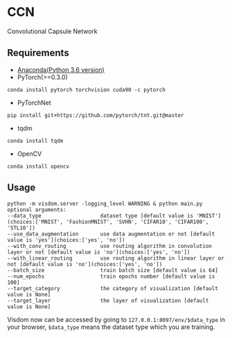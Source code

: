 # CCN
Convolutional Capsule Network

## Requirements
* [Anaconda(Python 3.6 version)](https://www.anaconda.com/download/)
* PyTorch(>=0.3.0) 
```
conda install pytorch torchvision cuda90 -c pytorch
```
* PyTorchNet
```
pip install git+https://github.com/pytorch/tnt.git@master
```
* tqdm
```
conda install tqdm
```
* OpenCV
```
conda install opencv
```

## Usage
```
python -m visdom.server -logging_level WARNING & python main.py
optional arguments:
--data_type                   dataset type [default value is 'MNIST'](choices:['MNIST', 'FashionMNIST', 'SVHN', 'CIFAR10', 'CIFAR100', 'STL10'])
--use_data_augmentation       use data augmentation or not [default value is 'yes'](choices:['yes', 'no'])
--with_conv_routing           use routing algorithm in convolution layer or not [default value is 'no'](choices:['yes', 'no'])
--with_linear_routing         use routing algorithm in linear layer or not [default value is 'no'](choices:['yes', 'no'])
--batch_size                  train batch size [default value is 64]
--num_epochs                  train epochs number [default value is 100]
--target_category             the category of visualization [default value is None]
--target_layer                the layer of visualization [default value is None]
```
Visdom now can be accessed by going to `127.0.0.1:8097/env/$data_type` in your browser, `$data_type` means the dataset type which you are training.
